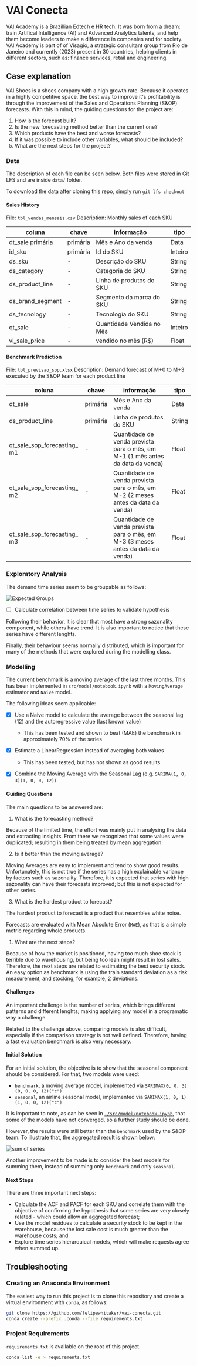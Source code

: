 # VAI Conecta

VAI Academy is a Brazillian Edtech e HR tech. It was born from a dream: train Artifical Intelligence (AI) and Advanced Analytics talents, and help them become leaders to make a difference in companies and for society. VAI Academy is part of of Visagio, a strategic consultant group from Rio de Janeiro and currently (2023) present in 30 countries, helping clients in different sectors, such as: finance services, retail and engineering.

## Case explanation

VAI Shoes is a shoes company with a high growth rate. Because it operates in a highly competitive space, the best way to improve it's profitability is through the improvement of the Sales and Operations Planning (S&OP) forecasts. With this in mind, the guiding questions for the project are:

1. How is the forecast built?
2. Is the new forecasting method better than the current one?
3. Which products have the best and worse forecasts?
4. If it was possible to include other variables, what should be included?
5. What are the next steps for the project?

### Data

The description of each file can be seen below. Both files were stored in Git LFS and are inside `data/` folder.

To download the data after cloning this repo, simply run `git lfs checkout`

#### Sales History

File: `tbl_vendas_mensais.csv`
Description: Monthly sales of each SKU

| coluna           | chave    | informação                | tipo    |
|------------------|----------|---------------------------|---------|
| dt_sale primária | primária | Mês e Ano da venda        | Data    |
| id_sku           | primária | Id do SKU                 | Inteiro |
| ds_sku           | -        | Descrição do SKU          | String  |
| ds_category      | -        | Categoria do SKU          | String  |
| ds_product_line  | -        | Linha de produtos do SKU  | String  |
| ds_brand_segment | -        | Segmento da marca do SKU  | String  |
| ds_tecnology     | -        | Tecnologia do SKU         | String  |
| qt_sale          | -        | Quantidade Vendida no Mês | Inteiro |
| vl_sale_price    | -        | vendido no mês (R$)       | Float   |

#### Benchmark Prediction

File: `tbl_previsao_sop.xlsx`
Description: Demand forecast of M+0 to M+3 executed by the S&OP team for each product line

| coluna                       | chave     | informação                                                                         | tipo   |
|------------------------------|-----------|------------------------------------------------------------------------------------|--------|
| dt_sale                      | primária  | Mês e Ano da venda                                                                 | Data   |
| ds_product_line              | primária  | Linha de produtos do SKU                                                           | String |
| qt_sale_sop_forecasting_ m1  | -         | Quantidade de venda prevista  para o mês, em M-1 (1 mês  antes da data da venda)   | Float  |
| qt_sale_sop_forecasting_ m2  | -         | Quantidade de venda prevista  para o mês, em M-2 (2 meses  antes da data da venda) | Float  |
| qt_sale_sop_forecasting_ m3  | -         | Quantidade de venda prevista  para o mês, em M-3 (3 meses  antes da data da venda) | Float  |

### Exploratory Analysis

The demand time series seem to be groupable as follows:

![Expected Groups](./src/imgs/expected_groups.png)

- [ ] Calculate correlation between time series to validate hypothesis

Following their behavior, it is clear that most have a strong sazonality component, while others have trend. It is also important to notice that these series have different lenghts.

Finally, their behaviour seems normally distributed, which is important for many of the methods that were explored during the modelling class.

### Modelling

The current benchmark is a moving average of the last three months. This has been implemented in `src/model/notebook.ipynb` with a `MovingAverage` estimator and `Naive` model.

The following ideas seem applicable:

- [x] Use a Naive model to calculate the average between the seasonal lag (12) and the autoregressive value (last known value)
  - This has been tested and shown to beat (MAE) the benchmark in approximately 70% of the series

- [x] Estimate a LinearRegression instead of averaging both values
  - This has been tested, but has not shown as good results.
- [x] Combine the Moving Average with the Seasonal Lag (e.g. `SARIMA(1, 0, 3)(1, 0, 0, 12)`)

#### Guiding Questions

The main questions to be answered are:

1. What is the forecasting method?

Because of the limited time, the effort was mainly put in analysing the data and extracting insights. From there we recognized that some values were duplicated; resulting in them being treated by mean aggregation.

2. Is it better than the moving average?

Moving Averages are easy to implement and tend to show good results. Unfortunately, this is not true if the series has a high explainable variance by factors such as sazonality. Therefore, it is expected that series with high sazonality can have their forecasts improved; but this is not expected for other series.

3. What is the hardest product to forecast?

The hardest product to forecast is a product that resembles white noise.

Forecasts are evaluated with Mean Absolute Error (`MAE`), as that is a simple metric regarding whole products.

1. What are the next steps?

Because of how the market is positioned, having too much shoe stock is terrible due to warehousing, but being too lean might result in lost sales. Therefore, the next steps are related to estimating the best security stock. An easy option as benchmark is using the train standard deviation as a risk measurement, and stocking, for example, 2 deviations.

#### Challenges

An important challenge is the number of series, which brings different patterns and different lenghts; making applying any model in a programatic way a challenge.

Related to the challenge above, comparing models is also difficult, especially if the comparison strategy is not well defined. Therefore, having a fast evaluation benchmark is also very necessary.

#### Initial Solution

For an initial solution, the objective is to show that the seasonal component should be considered. For that, two models were used:

- `benchmark`, a moving average model, implemented via `SARIMAX(0, 0, 3)(0, 0, 0, 12)("c")`
- `seasonal`, an airline seasonal model, implemented via `SARIMAX(1, 0, 1)(1, 0, 0, 12)("c")`

It is important to note, as can be seen in [`./src/model/notebook.ipynb`](./src/model/notebook.ipynb), that some of the models have not converged, so a further study should be done.

However, the results were still better than the `benchmark` used by the S&OP team. To illustrate that, the aggregated result is shown below:

![sum of series](./src/imgs/sum.png)

Another improvement to be made is to consider the best models for summing them, instead of summing only `benchmark` and only `seasonal`.

#### Next Steps

There are three important next steps:

- Calculate the ACF and PACF for each SKU and correlate them with the objective of confirming the hypothesis that some series are very closely related - which could allow an aggregated forecast;
- Use the model residues to calculate a security stock to be kept in the warehouse, because the lost sale cost is much greater than the warehouse costs; and
- Explore time series hierarquical models, which will make requests agree when summed up.

## Troubleshooting

### Creating an Anaconda Environment

The easiest way to run this project is to clone this repository and create a virtual environment with `conda`, as follows:

```bash
git clone https://github.com/felipewhitaker/vai-conecta.git
conda create --prefix .conda --file requirements.txt
```

### Project Requirements

`requirements.txt` is available on the root of this project.

```bash
conda list -e > requirements.txt
```